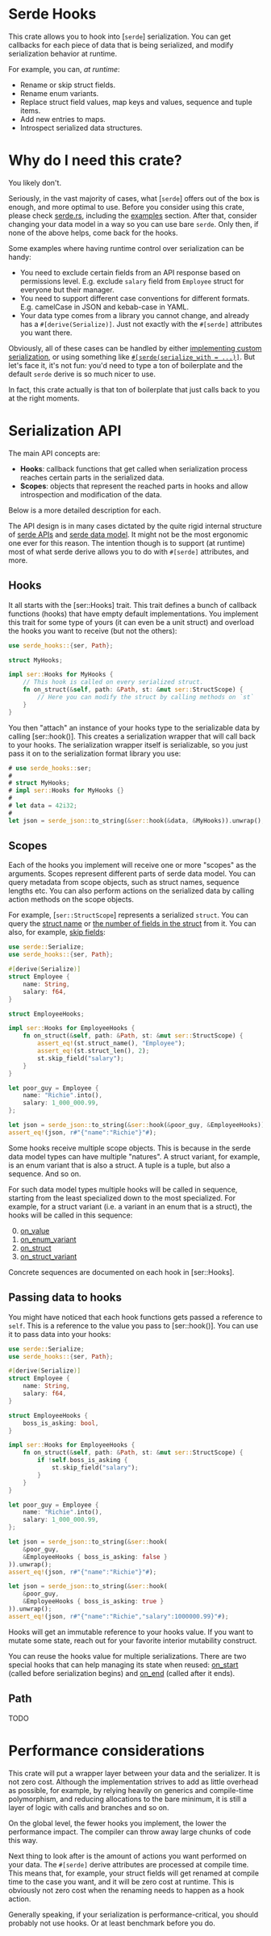 # Serde Hooks

This crate allows you to hook into [`serde`] serialization. You can get callbacks for each piece of data that is being serialized, and modify serialization behavior at runtime.

For example, you can, *at runtime*:

- Rename or skip struct fields.
- Rename enum variants.
- Replace struct field values, map keys and values, sequence and tuple items.
- Add new entries to maps.
- Introspect serialized data structures.

# Why do I need this crate?

You likely don't.

Seriously, in the vast majority of cases, what [`serde`] offers out of the box is enough, and more optimal to use. Before you consider using this crate, please check [serde.rs](https://serde.rs), including the [examples](https://serde.rs/examples.html) section. After that, consider changing your data model in a way so you can use bare `serde`. Only then, if none of the above helps, come back for the hooks.

Some examples where having runtime control over serialization can be handy:

- You need to exclude certain fields from an API response based on permissions level. E.g. exclude `salary` field from `Employee` struct for everyone but their manager.
- You need to support different case conventions for different formats. E.g. camelCase in JSON and kebab-case in YAML.
- Your data type comes from a library you cannot change, and already has a `#[derive(Serialize)]`. Just not exactly with the `#[serde]` attributes you want there.

Obviously, all of these cases can be handled by either [implementing custom serialization](https://serde.rs/impl-serialize.html), or using something like [`#[serde(serialize_with = ...)]`](https://serde.rs/field-attrs.html#serialize_with). But let's face it, it's not fun: you'd need to type a ton of boilerplate and the default `serde` derive is so much nicer to use.

In fact, this crate actually is that ton of boilerplate that just calls back to you at the right moments.

# Serialization API

The main API concepts are:

- **Hooks**: callback functions that get called when serialization process reaches certain parts in the serialized data.
- **Scopes**: objects that represent the reached parts in hooks and allow introspection and modification of the data.

Below is a more detailed description for each.

The API design is in many cases dictated by the quite rigid internal structure of [serde APIs](serde::ser) and [serde data model](https://serde.rs/data-model.html). It might not be the most ergonomic one ever for this reason. The intention though is to support (at runtime) most of what serde derive allows you to do with `#[serde]` attributes, and more.

## Hooks

It all starts with the [ser::Hooks] trait. This trait defines a bunch of callback functions (hooks) that have empty default implementations. You implement this trait for some type of yours (it can even be a unit struct) and overload the hooks you want to receive (but not the others):

```rust
use serde_hooks::{ser, Path};

struct MyHooks;

impl ser::Hooks for MyHooks {
    // This hook is called on every serialized struct.
    fn on_struct(&self, path: &Path, st: &mut ser::StructScope) {
        // Here you can modify the struct by calling methods on `st`
    }
}
```

You then "attach" an instance of your hooks type to the serializable data by calling [ser::hook()]. This creates a serialization wrapper that will call back to your hooks. The serialization wrapper itself is serializable, so you just pass it on to the serialization format library you use:

```rust
# use serde_hooks::ser;
#
# struct MyHooks;
# impl ser::Hooks for MyHooks {}
#
# let data = 42i32;
#
let json = serde_json::to_string(&ser::hook(&data, &MyHooks)).unwrap();
```

## Scopes

Each of the hooks you implement will receive one or more "scopes" as the arguments. Scopes represent different parts of serde data model. You can query metadata from scope objects, such as struct names, sequence lengths etc. You can also perform actions on the serialized data by calling action methods on the scope objects.

For example, [`ser::StructScope`] represents a serialized `struct`. You can query the [struct name](ser::StructScope::struct_name()) or [the number of fields in the struct](ser::StructScope::struct_len()) from it. You can also, for example, [skip fields](ser::StructScope::skip_field()):

```rust
use serde::Serialize;
use serde_hooks::{ser, Path};

#[derive(Serialize)]
struct Employee {
    name: String,
    salary: f64,
}

struct EmployeeHooks;

impl ser::Hooks for EmployeeHooks {
    fn on_struct(&self, path: &Path, st: &mut ser::StructScope) {
        assert_eq!(st.struct_name(), "Employee");
        assert_eq!(st.struct_len(), 2);
        st.skip_field("salary");
    }
}

let poor_guy = Employee {
    name: "Richie".into(),
    salary: 1_000_000.99,
};

let json = serde_json::to_string(&ser::hook(&poor_guy, &EmployeeHooks)).unwrap();
assert_eq!(json, r#"{"name":"Richie"}"#);
```

Some hooks receive multiple scope objects. This is because in the serde data model types can have multiple "natures". A struct variant, for example, is an enum variant that is also a struct. A tuple is a tuple, but also a sequence. And so on.

For such data model types multiple hooks will be called in sequence, starting from the least specialized down to the most specialized. For example, for a struct variant (i.e. a variant in an enum that is a struct), the hooks will be called in this sequence:

0. [on_value](ser::Hooks::on_value)
1. [on_enum_variant](ser::Hooks::on_enum_variant)
2. [on_struct](ser::Hooks::on_struct)
3. [on_struct_variant](ser::Hooks::on_struct_variant)

Concrete sequences are documented on each hook in [ser::Hooks].

## Passing data to hooks

You might have noticed that each hook functions gets passed a reference to `self`. This is a reference to the value you pass to [ser::hook()]. You can use it to pass data into your hooks:

```rust
use serde::Serialize;
use serde_hooks::{ser, Path};

#[derive(Serialize)]
struct Employee {
    name: String,
    salary: f64,
}

struct EmployeeHooks {
    boss_is_asking: bool,
}

impl ser::Hooks for EmployeeHooks {
    fn on_struct(&self, path: &Path, st: &mut ser::StructScope) {
        if !self.boss_is_asking {
            st.skip_field("salary");
        }
    }
}

let poor_guy = Employee {
    name: "Richie".into(),
    salary: 1_000_000.99,
};

let json = serde_json::to_string(&ser::hook(
    &poor_guy, 
    &EmployeeHooks { boss_is_asking: false } 
)).unwrap();
assert_eq!(json, r#"{"name":"Richie"}"#);

let json = serde_json::to_string(&ser::hook(
    &poor_guy, 
    &EmployeeHooks { boss_is_asking: true }
)).unwrap();
assert_eq!(json, r#"{"name":"Richie","salary":1000000.99}"#);
```

Hooks will get an immutable reference to your hooks value. If you want to mutate some state, reach out for your favorite interior mutability construct.

You can reuse the hooks value for multiple serializations. There are two special hooks that can help managing its state when reused: [on_start](ser::Hooks::on_start) (called before serialization begins) and [on_end](ser::Hooks::on_end) (called after it ends).

## Path

TODO

# Performance considerations

This crate will put a wrapper layer between your data and the serializer. It is not zero cost. Although the implementation strives to add as little overhead as possible, for example, by relying heavily on generics and compile-time polymorphism, and reducing allocations to the bare minimum, it is still a layer of logic with calls and branches and so on.

On the global level, the fewer hooks you implement, the lower the performance impact. The compiler can throw away large chunks of code this way.

Next thing to look after is the amount of actions you want performed on your data. The `#[serde]` derive attributes are processed at compile time. This means that, for example, your struct fields will get renamed at compile time to the case you want, and it will be zero cost at runtime. This is obviously not zero cost when the renaming needs to happen as a hook action.

Generally speaking, if your serialization is performance-critical, you should probably not use hooks. Or at least benchmark before you do.
